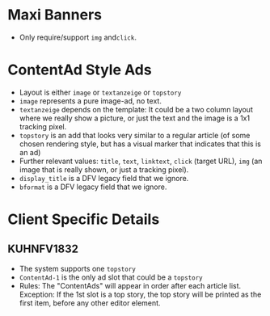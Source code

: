 # Maxi Banners
* Only require/support `img` and`click`.

# ContentAd Style Ads
* Layout is either `image` or `textanzeige` or `topstory`
* `image` represents a pure image-ad, no text.
* `textanzeige` depends on the template: It could be a two column layout where we really show a picture, or just the text and the image is a 1x1 tracking pixel.
* `topstory` is an add that looks very similar to a regular article (of some chosen rendering style, but has a visual marker that indicates that this is an ad)
* Further relevant values: `title`, `text`, `linktext`, `click` (target URL), `img` (an image that is really shown, or just a tracking pixel).
* `display_title` is a DFV legacy field that we ignore.
* `bformat` is a DFV legacy field that we ignore.


# Client Specific Details
## KUHNFV1832
* The system supports one `topstory`
* `ContentAd-1` is the only ad slot that could be a `topstory`
* Rules: The "ContentAds" will appear in order after each article list. Exception: If the 1st slot is a top story, the top story will be printed as the first item, before any other editor element.